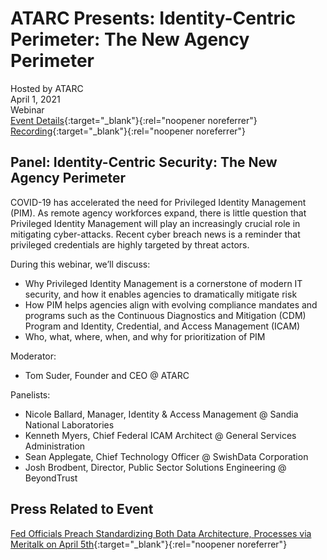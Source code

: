 # ATARC Presents: Identity-Centric Perimeter: The New Agency Perimeter
Hosted by ATARC <br>
April 1, 2021 <br>
Webinar<br> 
[Event Details](https://atarc.org/event/identity-centric-security/){:target="_blank"}{:rel="noopener noreferrer"}</br>
[Recording](https://www.youtube.com/watch?v=tz44eW9oEjA){:target="_blank"}{:rel="noopener noreferrer"}

## Panel: Identity-Centric Security: The New Agency Perimeter
COVID-19 has accelerated the need for Privileged Identity Management (PIM). As remote agency workforces expand, there is little question that Privileged Identity Management will play an increasingly crucial role in mitigating cyber-attacks. Recent cyber breach news is a reminder that privileged credentials are highly targeted by threat actors.

During this webinar, we’ll discuss:

- Why Privileged Identity Management is a cornerstone of modern IT security, and how it enables agencies to dramatically mitigate risk
- How PIM helps agencies align with evolving compliance mandates and programs such as the Continuous Diagnostics and Mitigation (CDM) Program and Identity, Credential, and Access Management (ICAM)
- Who, what, where, when, and why for prioritization of PIM

Moderator: 
- Tom Suder, Founder and CEO @ ATARC

Panelists:
- Nicole Ballard, Manager, Identity & Access Management @ Sandia National Laboratories
- Kenneth Myers, Chief Federal ICAM Architect @ General Services Administration
- Sean Applegate, Chief Technology Officer @ SwishData Corporation
- Josh Brodbent, Director, Public Sector Solutions Engineering @ BeyondTrust

## Press Related to Event
[Fed Officials Preach Standardizing Both Data Architecture, Processes via Meritalk on April 5th](https://www.meritalk.com/articles/fed-officials-preach-standardizing-both-data-architecture-processes/){:target="_blank"}{:rel="noopener noreferrer"}
